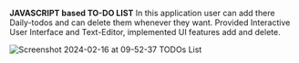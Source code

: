 **JAVASCRIPT based TO-DO LIST**
In this application user can add there Daily-todos and can delete
them whenever they want. Provided Interactive User Interface
and Text-Editor, implemented UI features add and delete. 

![Screenshot 2024-02-16 at 09-52-37 TODOs List](https://github.com/Mansi0218/JS-ToDoList/assets/95520980/7706bb48-ebe7-4618-9b1e-fe45b18a7695)
